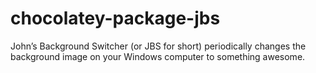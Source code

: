 # chocolatey-package-jbs

John’s Background Switcher (or JBS for short) periodically changes the background image on your Windows computer to something awesome.